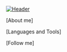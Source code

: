 [![Header](https://github.com/PrefixHLMOD/PrefixHLMOD/blob/main/assets/sa.jpg)](https://vk.com/cyxaruk1337)

[About me]

[Languages and Tools]

[Follow me]

